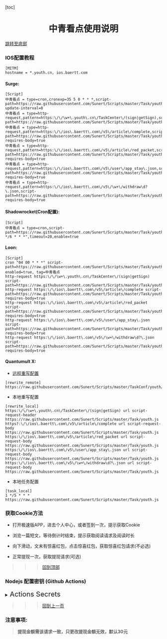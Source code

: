 

  [toc]  

 # <center> 中青看点使用说明 </center>

 [跳转至底部](#注意事项)

### IOS配置教程
 ```
[MITM]
hostname = *.youth.cn, ios.baertt.com 
 ```
#### Surge:
 
 ```
[Script]
中青看点 = type=cron,cronexp=35 5 0 * * *,script-path=https://raw.githubusercontent.com/Sunert/Scripts/master/Task/youth.js,script-update-interval=0
中青看点 = type=http-request,pattern=https:\/\/\w+\.youth\.cn\/TaskCenter\/(sign|getSign),script-path=https://raw.githubusercontent.com/Sunert/Scripts/master/Task/youth.js
中青看点 = type=http-request,pattern=https:\/\/ios\.baertt\.com\/v5\/article\/complete,script-path=https://raw.githubusercontent.com/Sunert/Scripts/master/Task/youth.js, requires-body=true
中青看点 = type=http-request,pattern=https:\/\/ios\.baertt\.com\/v5\/article\/red_packet,script-path=https://raw.githubusercontent.com/Sunert/Scripts/master/Task/youth.js, requires-body=true
中青看点 = type=http-request,pattern=https:\/\/ios\.baertt\.com\/v5\/user\/app_stay\.json,script-path=https://raw.githubusercontent.com/Sunert/Scripts/master/Task/youth.js, requires-body=true
中青看点 = type=http-request,pattern=https:\/\/ios\.baertt\.com\/v5\/\w+\/withdraw\d?\.json,script-path=https://raw.githubusercontent.com/Sunert/Scripts/master/Task/youth.js, requires-body=true
```
#### Shadowrocket(Cron配置): 

```
[Script]
中青看点 = type=cron,script-path=https://raw.githubusercontent.com/Sunert/Scripts/master/Task/youth.js,cronexpr="1 */6 * * *",timeout=20,enable=true
```
####  Loon:
 
 ```
[Script]
cron "04 00 * * *" script-path=https://raw.githubusercontent.com/Sunert/Scripts/master/Task/youth.js, enabled=true, tag=中青看点
http-request https:\/\/\w+\.youth\.cn\/TaskCenter\/(sign|getSign) script-path=https://raw.githubusercontent.com/Sunert/Scripts/master/Task/youth.js
http-request https:\/\/ios\.baertt\.com\/v5\/article\/complete script-path=https://raw.githubusercontent.com/Sunert/Scripts/master/Task/youth.js, requires-body=true
http-request https:\/\/ios\.baertt\.com\/v5\/article\/red_packet script-path=https://raw.githubusercontent.com/Sunert/Scripts/master/Task/youth.js, requires-body=true
http-request https:\/\/ios\.baertt\.com\/v5\/user\/app_stay\.json script-path=https://raw.githubusercontent.com/Sunert/Scripts/master/Task/youth.js, requires-body=true
http-request https:\/\/ios\.baertt\.com\/v5\/\w+\/withdraw\d?\.json script-path=https://raw.githubusercontent.com/Sunert/Scripts/master/Task/youth.js, requires-body=true
```
#### Quantumult X:
   * [远程重写配置](https://raw.githubusercontent.com/Sunert/Scripts/master/TaskConf/youth/qx_rewite.txt)
   
```
[rewrite_remote]
https://raw.githubusercontent.com/Sunert/Scripts/master/TaskConf/youth/qx_rewite.txt
```
   * 本地重写配置
   
```
[rewrite_local]
https:\/\/\w+\.youth\.cn\/TaskCenter\/(sign|getSign) url script-request-header https://raw.githubusercontent.com/Sunert/Scripts/master/Task/youth.js
https?:\/\/ios\.baertt\.com\/v5\/article\/complete url script-request-body https://raw.githubusercontent.com/Sunert/Scripts/master/Task/youth.js
https:\/\/ios\.baertt\.com\/v5\/article\/red_packet url script-request-body https://raw.githubusercontent.com/Sunert/Scripts/master/Task/youth.js
https:\/\/ios\.baertt\.com\/v5\/user\/app_stay\.json url script-request-body https://raw.githubusercontent.com/Sunert/Scripts/master/Task/youth.js
https:\/\/ios\.baertt\.com\/v5\/\w+\/withdraw\d?\.json url script-request-body https://raw.githubusercontent.com/Sunert/Scripts/master/Task/youth.js
```
   * 本地任务配置
   
```
[task_local]
1 */5 * * * https://raw.githubusercontent.com/Sunert/Scripts/master/Task/youth.js
```
###  获取Cookie方法
  * 打开极速版APP，进去个人中心，或者签到一次，提示获取Cookie
  - 浏览一篇短文，等待倒计时结束，提示获取阅读请求及阅读时长
  * 向下滑动，文末有惊喜红包，点击惊喜红包，获取惊喜红包请求(不必选)
  - 正常提现一次，获取提现请求(可选)
  
 >>> [回到顶部](#IOS配置教程)

### Nodejs 配置密钥 (Github Actions)

<details>

  <summary>
    <span style="font-size:22">
       Actions Secrets 
    </span>
  </summary>  

| Name | 脚本相关YML | Value分割符 | 必须 / 可选 | 注意事项及样式(其中"xxx"代表任意字符) |
| :-------: | :------: | :-------: | ------ | ------- |
| YOUTH_HEADER | <span style="font-size:18; color:#0000ff"> 中青看点 youth.yml </span> |  #  | 必须 | 请求地址:  "https://kd.youth.cn/TaskCenter/getSign"，  <br>中青签到请求头: { xxx } |
| YOUTH_ARTBODY | 同上 | & | 必须 | 请求地址: "https://ios.baertt.com/v5/article/complete"， <br>阅读请求体: p=xxx |
| YOUTH_REDBODY | 同上 | & | 必须 | 请求地址: "https://ios.baertt.com/v5/article/red_packet"， <br>惊喜红包请求体: p=xxx |
| YOUTH_TIME | 同上 | & | 必须 | 请求地址: "https://ios.baertt.com/v5/user/app_stay.json"，  <br>阅读时长请求体: p=xxx |
| YOUTH_NOTIFY_CONTROL | 同上 | true/false | 可选 | 中青通知开关 <br>默认当转盘次数为50或者100并且余额大于10元时推送通知 |
|  |  |  | - |  |
| YOUTH_READ | <span style="font-size:18; color:#0000ff">中青阅读 youth_read.yml</span> | &或者换行 | 必须 | 请求地址: "https://ios.baertt.com/v5/article/complete"，  <br>阅读请求体: p=xxx |
| YOUTH_START | <span style="font-size:18; color:#0000ff">中青浏览赚 youth_gain.yml</span> | & | 必须 | 请求地址: "https://ios.baertt.com/v5/task/browse_start.json"，  <br>阅读请求体: p=xxx |
| YOUTH_END | 同上 | & | 必须 | 请求地址: "https://ios.baertt.com/v5/task/browse_end.json"，  <br>阅读请求体: p=xxx |

</details>

 >>> [回到上一页](..)
 
### 注意事项:
 > __提现金额需该请求一致，只更改提现金额无效，默认30元__





  
  
  
  
  
